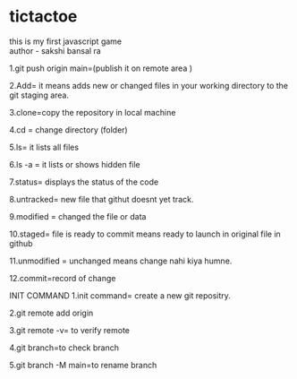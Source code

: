 # tictactoe
this is my first javascript game<br>
author - sakshi bansal ra

1.git push origin main=(publish it on remote area )

2.Add= it means adds new or changed files in your working directory to the git staging area.
 <!-- (git add filename or. (means all changed at once)) -->

3.clone=copy the repository in local machine
<!-- by copying the https link (git Clone link)it add that file in vs code. -->

4.cd = change directory (folder) 
<!-- cd tic tac toe -->
<!-- folder k andar jatee h to cd use kurte h -->

5.ls= it lists all files

6.ls -a = it lists or shows hidden file

7.status= displays the status of the code
<!-- git status -->

<!-- when modified the file then we have to add and commit so that it can be staged  -->

8.untracked= new file that githut doesnt yet track.
<!-- means github new file samjhta h -->

9.modified = changed the file or data

10.staged= file is ready to commit means ready to launch in original file in github

11.unmodified = unchanged means change nahi kiya humne.

12.commit=record of change
<!--sytanx= (git commit -m "user requirement useful message should be added") m -->

INIT COMMAND
1.init command= create a new git repositry.

2.git remote add origin <link>
<!-- git remote add means adding remote add kurna chahte h and call it origin with link -->

3.git remote -v= to verify remote

4.git branch=to check branch 
<!-- means hum konse branch p h -->

5.git branch -M main=to rename branch
<!-- for shortcut u can once write git push -u origin main an dthen u just have to write git push -->